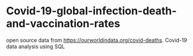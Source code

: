 # Covid-19-global-infection-death-and-vaccination-rates
open source data from https://ourworldindata.org/covid-deaths. Covid-19 data analysis using SQL
